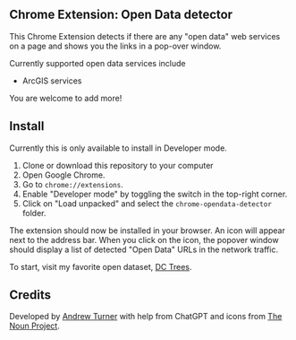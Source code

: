 ## Chrome Extension: Open Data detector

This Chrome Extension detects if there are any "open data" web services on a page and shows you the links in a pop-over window.

Currently supported open data services include

- ArcGIS services

You are welcome to add more!

## Install

Currently this is only available to install in Developer mode.

1. Clone or download this repository to your computer
2. Open Google Chrome.
3. Go to `chrome://extensions`.
4. Enable "Developer mode" by toggling the switch in the top-right corner.
5. Click on "Load unpacked" and select the `chrome-opendata-detector` folder.

The extension should now be installed in your browser. An icon will appear next to the address bar. When you click on the icon, the popover window should display a list of detected "Open Data" URLs in the network traffic.

To start, visit my favorite open dataset, [DC Trees](https://opendata.dc.gov/datasets/DCGIS::urban-forestry-street-trees).

## Credits

Developed by [Andrew Turner](https://highearthorbit.com) with help from ChatGPT and icons from [The Noun Project](https://thenounproject.com/).
